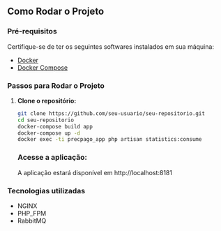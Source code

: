 ## Como Rodar o Projeto

### Pré-requisitos

Certifique-se de ter os seguintes softwares instalados em sua máquina:

- [Docker](https://www.docker.com/get-started)
- [Docker Compose](https://docs.docker.com/compose/install/)

### Passos para Rodar o Projeto

1. **Clone o repositório:**

   ```sh
   git clone https://github.com/seu-usuario/seu-repositorio.git
   cd seu-repositorio
   docker-compose build app   
   docker-compose up -d
   docker exec -ti precpago_app php artisan statistics:consume   
   ```

   ### Acesse a aplicação:
    A aplicação estará disponível em http://localhost:8181

### Tecnologias utilizadas

- NGINX
- PHP_FPM
- RabbitMQ 